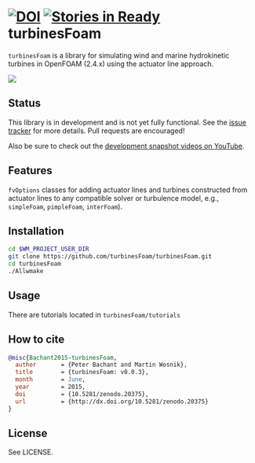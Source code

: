 [![DOI](https://zenodo.org/badge/doi/10.5281/zenodo.20375.svg)](http://dx.doi.org/10.5281/zenodo.20375)
[![Stories in Ready](https://badge.waffle.io/turbinesfoam/turbinesfoam.png?label=ready&title=Ready)](https://waffle.io/turbinesfoam/turbinesfoam)
turbinesFoam
============

`turbinesFoam` is a library for simulating wind and marine 
hydrokinetic turbines in OpenFOAM (2.4.x) using the actuator line approach.

[![](https://cloud.githubusercontent.com/assets/4604869/10141523/f2e3ad9a-65da-11e5-971c-b736abd30c3b.png)](https://www.youtube.com/watch?v=THZvV4R1vow)


Status
------

This library is in development and is not yet fully functional.
See the [issue tracker](https://github.com/petebachant/turbinesFoam/issues)
for more details. 
Pull requests are encouraged!

Also be sure to check out the 
[development snapshot videos on YouTube](https://www.youtube.com/playlist?list=PLOlLyh5gytG8n8D3V1lDeZ3e9fJf9ux-e).


Features
--------

`fvOptions` classes for adding actuator lines and turbines constructed from
actuator lines to any compatible solver or turbulence model, e.g., 
`simpleFoam`, `pimpleFoam`, `interFoam`). 


Installation
------------

```bash
cd $WM_PROJECT_USER_DIR
git clone https://github.com/turbinesFoam/turbinesFoam.git
cd turbinesFoam
./Allwmake
```


Usage
-----
There are tutorials located in `turbinesFoam/tutorials`


How to cite
-----------
```bibtex
@misc{Bachant2015-turbinesFoam,
  author       = {Peter Bachant and Martin Wosnik},
  title        = {turbinesFoam: v0.0.3},
  month        = June,
  year         = 2015,
  doi          = {10.5281/zenodo.20375},
  url          = {http://dx.doi.org/10.5281/zenodo.20375}
}
```


License
-------

See LICENSE.
